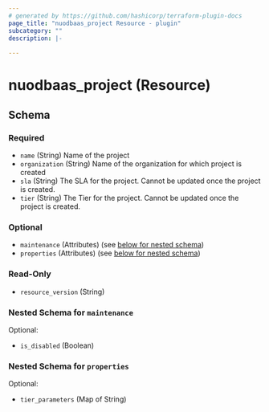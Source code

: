 ```yaml
---
# generated by https://github.com/hashicorp/terraform-plugin-docs
page_title: "nuodbaas_project Resource - plugin"
subcategory: ""
description: |-
  
---
```


# nuodbaas_project (Resource)





<!-- schema generated by tfplugindocs -->
## Schema

### Required

- `name` (String) Name of the project
- `organization` (String) Name of the organization for which project is created
- `sla` (String) The SLA for the project. Cannot be updated once the project is created.
- `tier` (String) The Tier for the project. Cannot be updated once the project is created.

### Optional

- `maintenance` (Attributes) (see [below for nested schema](#nestedatt--maintenance))
- `properties` (Attributes) (see [below for nested schema](#nestedatt--properties))

### Read-Only

- `resource_version` (String)

<a id="nestedatt--maintenance"></a>
### Nested Schema for `maintenance`

Optional:

- `is_disabled` (Boolean)


<a id="nestedatt--properties"></a>
### Nested Schema for `properties`

Optional:

- `tier_parameters` (Map of String)
